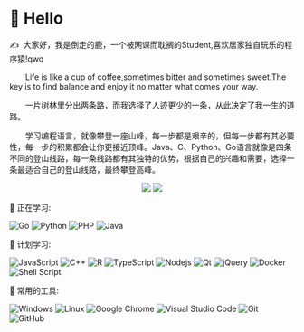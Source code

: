 #  🙋 Hello

<p>✍️&nbsp;&nbsp;大家好，我是倒走的鹿，一个被网课而耽搁的Student,喜欢居家独自玩乐的程序猿!qwq</p>
<p>&emsp;&emsp;Life is like a cup of coffee,sometimes bitter and sometimes sweet.The key is to find balance and enjoy it no matter what comes your way.</p>
<p>&emsp;&emsp;一片树林里分出两条路，而我选择了人迹更少的一条，从此决定了我一生的道路。</p>
<p>&emsp;&emsp;学习编程语言，就像攀登一座山峰，每一步都是艰辛的，但每一步都有其必要性，每一步的积累都会让你更接近顶峰。Java、C、Python、Go语言就像是四条不同的登山线路，每一条线路都有其独特的优势，根据自己的兴趣和需要，选择一条最适合自己的登山线路，最终攀登高峰。
</p>

<!-- 比较好的开源项目卡片 -->

<div align="center">
<a href="https://github.com/Reversedeer/nonebot_plugin_chatGPT_openai">
 <img src="https://github-readme-stats.vercel.app/api/pin/?username=Reversedeer&repo=nonebot_plugin_chatGPT_openai&theme=dark&bg_color=0d1117&hide_border=true" /></a>
<a href="https://github.com/Reversedeer/golang-gluttonous-snake">
 <img src="https://github-readme-stats.vercel.app/api/pin/?username=Reversedeer&repo=golang-gluttonous-snake&theme=dark&bg_color=0d1117&hide_border=true" /></a>
</div>


💪 正在学习: 

![Go](https://img.shields.io/badge/-Go-00ADD8?style=flat-square&logo=Go&logoColor=white)
![Python](https://img.shields.io/badge/-Python-3776AB?style=flat-square&logo=Python&logoColor=white)
![PHP](https://img.shields.io/badge/-Php-777BB4?style=flat-square&logo=php&logoColor=white)
![Java](https://img.shields.io/badge/-Java-orange?style=flat-square&logo=Java)

🧠 计划学习:

![JavaScript](https://img.shields.io/badge/-JavaScript-oringe?style=flat-square&logo=javascript)
![C++](https://img.shields.io/badge/-C++-00599C?style=flat-square&logo=c)
![R](https://img.shields.io/badge/r-%23276DC3.svg?style=flat-square&logo=r&logoColor=white)
![TypeScript](https://img.shields.io/badge/typescript-%23007ACC.svg?style=flat-square&logo=typescript&logoColor=white)
![Nodejs](https://img.shields.io/badge/-Nodejs-c0ebd?style=flat-square&logo=Node.js)
![Qt](https://img.shields.io/badge/Qt-%23217346.svg?style=style=flat-square&logo=Qt&logoColor=white)
![jQuery](https://img.shields.io/badge/jquery-%230769AD.svg?style=style=flat-square&logo=jquery&logoColor=white)
![Docker](https://img.shields.io/badge/-Docker-FCC624?style=flat-square&logo=docker)
![Shell Script](https://img.shields.io/badge/shell_script-%4285F4.svg?style=style=flat-square&logo=gnu-bash&logoColor=white)

🧰 常用的工具: 

![Windows](https://img.shields.io/badge/Windows-0078D6?style=flat-square&logo=windows&logoColor=white)
![Linux](https://img.shields.io/badge/Linux-FCC624?style=style=flat-square&logo=linux&logoColor=black)
![Google Chrome](https://img.shields.io/badge/Chrome-4285F4?style=flat-square&logo=GoogleChrome&logoColor=white)
![Visual Studio Code](https://img.shields.io/badge/-Visual%20Studio%20Code-007ACC?style=flat-square&logo=Visual%20Studio%20Code&logoColor=fff)
![Git](https://img.shields.io/badge/-Git-FCC624?style=flat-square&logo=git)
![GitHub](https://img.shields.io/badge/-GitHub-pink?style=flat-square&logo=github)
